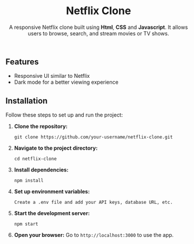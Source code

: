 

<body>
  <header>
    <h1>Netflix Clone</h1>
    <p>A responsive Netflix clone built using <strong>Html</strong>, <strong>CSS</strong> and <strong>Javascript</strong>. It allows users to browse, search, and stream movies or TV shows.</p>
  </header>

  <section>
    <h2>Features</h2>
    <ul>
      <li>Responsive UI similar to Netflix</li>
      <li>Dark mode for a better viewing experience</li>
    </ul>
  </section>

  

  <section>
    <h2>Installation</h2>
    <p>Follow these steps to set up and run the project:</p>
    <ol>
      <li><strong>Clone the repository:</strong>
        <pre><code>git clone https://github.com/your-username/netflix-clone.git</code></pre>
      </li>
      <li><strong>Navigate to the project directory:</strong>
        <pre><code>cd netflix-clone</code></pre>
      </li>
      <li><strong>Install dependencies:</strong>
        <pre><code>npm install</code></pre>
      </li>
      <li><strong>Set up environment variables:</strong>
        <pre><code>Create a .env file and add your API keys, database URL, etc.</code></pre>
      </li>
      <li><strong>Start the development server:</strong>
        <pre><code>npm start</code></pre>
      </li>
      <li><strong>Open your browser:</strong> Go to <code>http://localhost:3000</code> to use the app.</li>
    </ol>
  </section>

  

  

